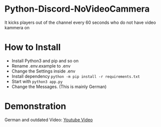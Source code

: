 # Python-Discord-NoVideoCammera
It kicks players out of the channel every 60 seconds who do not have video kammera on

# How to Install
- Install Python3 and pip and so on
- Rename .env.example to .env
- Change the Settings inside .env
- Install dependency `python -m pip install -r requirements.txt`
- Start with `python3 app.py`
- Change the Messages. (This is mainly German)


# Demonstration
German and outdated Video: [Youtube Video](https://youtu.be/03jxCNseuJ8)
